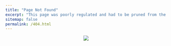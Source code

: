 ```yaml
---
title: "Page Not Found"
excerpt: "This page was poorly regulated and had to be pruned from the diagram. For more information, please go to the root directory."
sitemap: false
permalink: /404.html
---
```


<CENTER>
<IMG SRC="https://orthogonal-research.weebly.com/1757265_orig%20(1)">
</CENTER>
